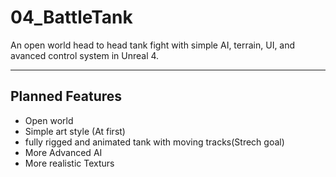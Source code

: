 # 04_BattleTank
An open world head to head tank fight with simple AI, terrain, UI, and avanced control system in Unreal 4.

***
## Planned Features
* Open world
* Simple art style (At first)
* fully rigged and animated tank with moving tracks(Strech goal)
* More Advanced AI
* More realistic Texturs
